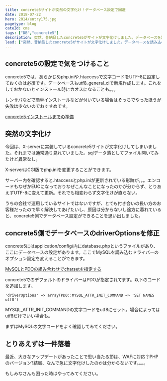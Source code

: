 ```yaml
---
title: concrete5サイトが突然の文字化け！データベース設定で回避
date: 2018-07-22
hero: 2014/entry175.jpg
pagetype: blog
cateId: cms
tags: ["DB","concrete5"]
description: 突然、昔納品したconcrete5がサイトが文字化けしました。データベースを読み込む際のOption設定で文字化けを回避できるのでそのやり方についてご紹介します
lead: ["突然、昔納品したconcrete5がサイトが文字化けしました。データベースを読み込む際のOption設定で文字化けを回避できるのでそのやり方についてご紹介します"]
---
```

## concrete5の設定で気をつけること
concrete5では、あらかじめphp.iniや.htaccessで文字コードをUTF-8に設定しておくのは必須です。データベースもutf8_general_ciで新規作成します。これをしておかないとインストール時にカオスになることも。。。

レンサバなどで簡単インストールなどが付いている場合はそっちでやったほうが失敗は少ないのでおすすめです。

[concrete5インストールまでの準備](https://concrete5-japan.org/help/5-6/install/gettingready/)

## 突然の文字化け
今回は、X-serverに実装しているconcrete5サイトが文字化けしてしまいました。それまでは通常通り見れていました。sqlデータ落としてファイル開いてみたけど異常なし。

X-serverはCGI版でphp.iniを変更することができます。

サーバー内を確認すると.htaccessとphp.iniが更新されている形跡が。。。エンコードもなぜかEUCになっておりなぜこんなことになったのかが分からず、とりあえずUTF-8に変えて更新。それでも相変わらず文字化けが直らない。

うちの会社で運用しているサイトではないですが、とても付き合いの長い方のお客様だったので早く解決してあげたいし、原因は分からないし途方に暮れていると、concrete5側でデータベース設定ができることを思い出しました。

## concrete5側でデータベースのdriverOptionsを修正
concrete5にはapplication/config/内にdatabase.phpというファイルがあり、ここにデータベースの設定があります。ここでMySQLを読み込むドライバーのオプション設定を変えることができます。

[MySQLとPDOの組み合わせでcharsetを指定する](https://qiita.com/hiro_y/items/6fabdef669e35e92bdc4)

concrete5でのデフォルトのドライバーはPDOが指定されてます。以下のコードを追加します。

```
'driverOptions' => array(PDO::MYSQL_ATTR_INIT_COMMAND => 'SET NAMES utf8')
```
MYSQL_ATTR_INIT_COMMANDの文字コードをutf8にセット。場合によってはutf8だけでいい場合も。

まずはMySQLの文字コードをよく確認してみてください。

## とりあえずは一件落着
最近、大きなアップデートがあったことで思い当たる節は、WAFに対応？PHPのバージョン?結局、なんで急に文字化けしたのかは分からないです。。。。

もしみなさんも困った時はやってみてください。
